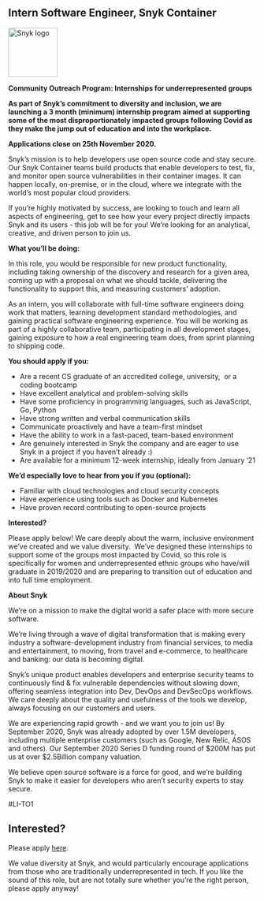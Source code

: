 Intern Software Engineer, Snyk Container
---

<img src="https://res.cloudinary.com/snyk/image/upload/v1537345894/press-kit/brand/logo-black.png" width="100" alt="Snyk logo" />

<p><strong>Community Outreach Program: Internships for underrepresented groups&nbsp;</strong></p>
<p><strong>As part of Snyk’s commitment to diversity and inclusion, we are launching a 3 month (minimum) internship program aimed at supporting some of the most disproportionately impacted groups following Covid as they make the jump out of education and into the workplace.</strong></p>
<p><strong>Applications close on 25th November 2020. </strong></p>
<p><span style="font-weight: 400;">Snyk’s mission is to help developers use open source code and stay secure. Our Snyk Container teams build products that enable developers to test, fix, and monitor open source vulnerabilities in their container images. It can happen locally, on-premise, or in the cloud, where we integrate with the world’s most popular cloud providers.</span></p>
<p><span style="font-weight: 400;">If you’re highly motivated by success, are looking to touch and learn all aspects of engineering, get to see how your every project directly impacts Snyk and its users - this job will be for you! We’re looking for an analytical, creative, and driven person to join us.</span></p>
<p><strong>What you’ll be doing:</strong></p>
<p><span style="font-weight: 400;">In this role, you would be responsible for new product functionality, including taking ownership of the discovery and research for a given area, coming up with a proposal on what we should tackle, delivering the functionality to support this, and measuring customers’ adoption.</span></p>
<p><span style="font-weight: 400;">As an intern, you will collaborate with full-time software engineers doing work that matters, learning development standard methodologies, and gaining practical software engineering experience. You will be working as part of a highly collaborative team, participating in all development stages, gaining exposure to how a real engineering team does, from sprint planning to shipping code.</span></p>
<p><strong>You should apply if you:</strong></p>
<ul>
<li style="font-weight: 400;"><span style="font-weight: 400;">Are a recent CS graduate of an accredited college, university,&nbsp; or a coding bootcamp</span></li>
<li style="font-weight: 400;"><span style="font-weight: 400;">Have excellent analytical and problem-solving skills</span></li>
<li style="font-weight: 400;"><span style="font-weight: 400;">Have some proficiency in programming languages, such as JavaScript, Go, Python&nbsp;</span></li>
<li style="font-weight: 400;"><span style="font-weight: 400;">Have strong written and verbal communication skills</span></li>
<li style="font-weight: 400;"><span style="font-weight: 400;">Communicate proactively and have a team-first mindset</span></li>
<li style="font-weight: 400;"><span style="font-weight: 400;">Have the ability to work in a fast-paced, team-based environment</span></li>
<li style="font-weight: 400;"><span style="font-weight: 400;">Are genuinely interested in Snyk the company and are eager to use Snyk in a project if you haven’t already :)</span></li>
<li style="font-weight: 400;"><span style="font-weight: 400;">Are available for a minimum 12-week internship, ideally from January ‘21</span></li>
</ul>
<p><strong>We’d especially love to hear from you if you</strong><strong> (optional):</strong></p>
<ul>
<li style="font-weight: 400;"><span style="font-weight: 400;">Familiar with cloud technologies and cloud security concepts</span></li>
<li style="font-weight: 400;"><span style="font-weight: 400;">Have experience using tools such as Docker and Kubernetes</span></li>
<li style="font-weight: 400;"><span style="font-weight: 400;">Have proven record contributing to open-source projects</span></li>
</ul>
<p><strong>Interested?</strong></p>
<p><span style="font-weight: 400;">Please apply below! We care deeply about the warm, inclusive environment we’ve created and we value diversity.&nbsp; We’ve designed these internships to support some of the groups most impacted by Covid, so this role is specifically for women and underrepresented ethnic groups who have/will graduate in 2019/2020 and are preparing to transition out of education and into full time employment.</span></p>
<p><strong>About Snyk</strong></p>
<p><span style="font-weight: 400;">We’re on a mission to make the digital world a safer place with more secure software.</span></p>
<p><span style="font-weight: 400;">We’re living through a wave of digital transformation that is making every industry a software-development industry from financial services, to media and entertainment, to moving, from travel and e-commerce, to healthcare and banking: our data is becoming digital.</span></p>
<p><span style="font-weight: 400;">Snyk’s unique product enables developers and enterprise security teams to continuously find &amp; fix vulnerable dependencies without slowing down, offering seamless integration into Dev, DevOps and DevSecOps workflows. We care deeply about the quality and usefulness of the tools we develop, always focusing on our customers and users.</span></p>
<p><span style="font-weight: 400;">We are experiencing rapid growth - and we want you to join us! By September 2020, Snyk was already adopted by over 1.5M developers, including multiple enterprise customers (such as Google, New Relic, ASOS and others). Our September 2020 Series D funding round of $200M has put us at over $2.5Billion company valuation.</span></p>
<p><span style="font-weight: 400;">We believe open source software is a force for good, and we’re building Snyk to make it easier for developers who aren’t security experts to stay secure.</span></p>
<p><span style="font-weight: 400;">#LI-TO1</span></p>

Interested?
---

Please apply [here](https://boards.greenhouse.io/snyk/jobs/4960708002#app).

We value diversity at Snyk, and would particularly encourage applications from those who are traditionally underrepresented in tech.
If you like the sound of this role, but are not totally sure whether you’re the right person, please apply anyway!
